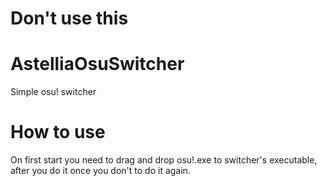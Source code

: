 # Don't use this

# AstelliaOsuSwitcher
Simple osu! switcher

# How to use
On first start you need to drag and drop osu!.exe to switcher's executable,
after you do it once you don't to do it again.

